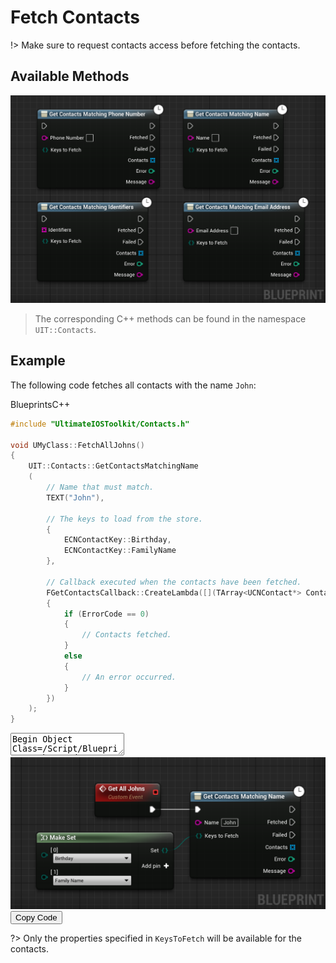 # Fetch Contacts

!> Make sure to request contacts access before fetching the contacts.

## Available Methods

<img src="_images/FetchContactsNodes.png"/>

> The corresponding C++ methods can be found in the namespace `UIT::Contacts`.

## Example

The following code fetches all contacts with the name `John`:

<div class="code-switcher show-cpp-true">
<div class="switcher" >
<span class="sw-bp" onclick="switchBp()">Blueprints</span><span class="sw-cpp" onclick="switchCpp()">C++</span>
</div>
<div class="cpp">

```cpp
#include "UltimateIOSToolkit/Contacts.h"

void UMyClass::FetchAllJohns()
{
    UIT::Contacts::GetContactsMatchingName
    (
        // Name that must match.
        TEXT("John"), 

        // The keys to load from the store.
        {
            ECNContactKey::Birthday,
            ECNContactKey::FamilyName
        },

        // Callback executed when the contacts have been fetched.
        FGetContactsCallback::CreateLambda([](TArray<UCNContact*> Contacts, int32 ErrorCode, FString ErrorMessage) -> void
        {
            if (ErrorCode == 0)
            {
                // Contacts fetched.
            }
            else
            {
                // An error occurred.
            }
        })
    );
}
```

</div>
<div class="bp">
<div class="bpcode">
<textarea readonly>
Begin Object Class=/Script/BlueprintGraph.K2Node_CustomEvent Name="K2Node_CustomEvent_24"
   CustomFunctionName="Get All Johns"
   NodePosX=9376
   NodePosY=-6107
   NodeGuid=B89BDE7E43EA2C649DBEF5BD81402C4D
   CustomProperties Pin (PinId=E04FF4EC40D94B89FAEC1488A0A6227A,PinName="OutputDelegate",Direction="EGPD_Output",PinType.PinCategory="delegate",PinType.PinSubCategory="",PinType.PinSubCategoryObject=None,PinType.PinSubCategoryMemberReference=(),PinType.PinValueType=(),PinType.ContainerType=None,PinType.bIsReference=False,PinType.bIsConst=False,PinType.bIsWeakPointer=False,PinType.bIsUObjectWrapper=False,PersistentGuid=00000000000000000000000000000000,bHidden=False,bNotConnectable=False,bDefaultValueIsReadOnly=False,bDefaultValueIsIgnored=False,bAdvancedView=False,bOrphanedPin=False,)
   CustomProperties Pin (PinId=AB5ED4AD46D82E58E254599CD606F2CF,PinName="then",Direction="EGPD_Output",PinType.PinCategory="exec",PinType.PinSubCategory="",PinType.PinSubCategoryObject=None,PinType.PinSubCategoryMemberReference=(),PinType.PinValueType=(),PinType.ContainerType=None,PinType.bIsReference=False,PinType.bIsConst=False,PinType.bIsWeakPointer=False,PinType.bIsUObjectWrapper=False,LinkedTo=(K2Node_AsyncAction_19 C174359941AE0F8BE80B6DA88F9F05F3,),PersistentGuid=00000000000000000000000000000000,bHidden=False,bNotConnectable=False,bDefaultValueIsReadOnly=False,bDefaultValueIsIgnored=False,bAdvancedView=False,bOrphanedPin=False,)
End Object
Begin Object Class=/Script/BlueprintGraph.K2Node_AsyncAction Name="K2Node_AsyncAction_19"
   ProxyFactoryFunctionName="GetContactsMatchingName"
   ProxyFactoryClass=Class'"/Script/UltimateIOSToolkit.FetchContactsProxy"'
   ProxyClass=Class'"/Script/UltimateIOSToolkit.FetchContactsProxy"'
   NodePosX=9584
   NodePosY=-6090
   NodeGuid=6236B51B48C026CDBA059CAA7E9CF981
   CustomProperties Pin (PinId=C174359941AE0F8BE80B6DA88F9F05F3,PinName="execute",PinToolTip="\nExec",PinType.PinCategory="exec",PinType.PinSubCategory="",PinType.PinSubCategoryObject=None,PinType.PinSubCategoryMemberReference=(),PinType.PinValueType=(),PinType.ContainerType=None,PinType.bIsReference=False,PinType.bIsConst=False,PinType.bIsWeakPointer=False,PinType.bIsUObjectWrapper=False,LinkedTo=(K2Node_CustomEvent_24 AB5ED4AD46D82E58E254599CD606F2CF,),PersistentGuid=00000000000000000000000000000000,bHidden=False,bNotConnectable=False,bDefaultValueIsReadOnly=False,bDefaultValueIsIgnored=False,bAdvancedView=False,bOrphanedPin=False,)
   CustomProperties Pin (PinId=CC4B77B34027820C14C51CA14F230918,PinName="then",Direction="EGPD_Output",PinType.PinCategory="exec",PinType.PinSubCategory="",PinType.PinSubCategoryObject=None,PinType.PinSubCategoryMemberReference=(),PinType.PinValueType=(),PinType.ContainerType=None,PinType.bIsReference=False,PinType.bIsConst=False,PinType.bIsWeakPointer=False,PinType.bIsUObjectWrapper=False,PersistentGuid=00000000000000000000000000000000,bHidden=False,bNotConnectable=False,bDefaultValueIsReadOnly=False,bDefaultValueIsIgnored=False,bAdvancedView=False,bOrphanedPin=False,)
   CustomProperties Pin (PinId=ED0DC5D84E65CDBD389526B8629218C6,PinName="Fetched",PinFriendlyName=NSLOCTEXT("", "2C5D715A4C4D6869EAE08CB8D0406EF0", "Fetched"),PinToolTip="The contacts where fetched.",Direction="EGPD_Output",PinType.PinCategory="exec",PinType.PinSubCategory="",PinType.PinSubCategoryObject=None,PinType.PinSubCategoryMemberReference=(),PinType.PinValueType=(),PinType.ContainerType=None,PinType.bIsReference=False,PinType.bIsConst=False,PinType.bIsWeakPointer=False,PinType.bIsUObjectWrapper=False,PersistentGuid=00000000000000000000000000000000,bHidden=False,bNotConnectable=False,bDefaultValueIsReadOnly=False,bDefaultValueIsIgnored=False,bAdvancedView=False,bOrphanedPin=False,)
   CustomProperties Pin (PinId=AF040AAE4BD63536A8649D8F20AD56A2,PinName="Failed",PinFriendlyName=NSLOCTEXT("", "4AA4BF7E4D8394199E0E74861DA03622", "Failed"),PinToolTip="An error occured while fetching the contacts.",Direction="EGPD_Output",PinType.PinCategory="exec",PinType.PinSubCategory="",PinType.PinSubCategoryObject=None,PinType.PinSubCategoryMemberReference=(),PinType.PinValueType=(),PinType.ContainerType=None,PinType.bIsReference=False,PinType.bIsConst=False,PinType.bIsWeakPointer=False,PinType.bIsUObjectWrapper=False,PersistentGuid=00000000000000000000000000000000,bHidden=False,bNotConnectable=False,bDefaultValueIsReadOnly=False,bDefaultValueIsIgnored=False,bAdvancedView=False,bOrphanedPin=False,)
   CustomProperties Pin (PinId=0D0DD51743CFE132BFE284899296C359,PinName="Contacts",PinToolTip="Contacts",Direction="EGPD_Output",PinType.PinCategory="object",PinType.PinSubCategory="",PinType.PinSubCategoryObject=Class'"/Script/UltimateIOSToolkit.CNContact"',PinType.PinSubCategoryMemberReference=(),PinType.PinValueType=(),PinType.ContainerType=Array,PinType.bIsReference=True,PinType.bIsConst=True,PinType.bIsWeakPointer=False,PinType.bIsUObjectWrapper=False,PersistentGuid=00000000000000000000000000000000,bHidden=False,bNotConnectable=False,bDefaultValueIsReadOnly=False,bDefaultValueIsIgnored=False,bAdvancedView=False,bOrphanedPin=False,)
   CustomProperties Pin (PinId=415208704563F2F48A2D0CB38EA188C5,PinName="Error",PinToolTip="Error",Direction="EGPD_Output",PinType.PinCategory="int",PinType.PinSubCategory="",PinType.PinSubCategoryObject=None,PinType.PinSubCategoryMemberReference=(),PinType.PinValueType=(),PinType.ContainerType=None,PinType.bIsReference=False,PinType.bIsConst=False,PinType.bIsWeakPointer=False,PinType.bIsUObjectWrapper=False,PersistentGuid=00000000000000000000000000000000,bHidden=False,bNotConnectable=False,bDefaultValueIsReadOnly=False,bDefaultValueIsIgnored=False,bAdvancedView=False,bOrphanedPin=False,)
   CustomProperties Pin (PinId=3DA7F72E4BB6D76D0C08A2A3B9E2FB8C,PinName="Message",PinToolTip="Message",Direction="EGPD_Output",PinType.PinCategory="string",PinType.PinSubCategory="",PinType.PinSubCategoryObject=None,PinType.PinSubCategoryMemberReference=(),PinType.PinValueType=(),PinType.ContainerType=None,PinType.bIsReference=False,PinType.bIsConst=False,PinType.bIsWeakPointer=False,PinType.bIsUObjectWrapper=False,PersistentGuid=00000000000000000000000000000000,bHidden=False,bNotConnectable=False,bDefaultValueIsReadOnly=False,bDefaultValueIsIgnored=False,bAdvancedView=False,bOrphanedPin=False,)
   CustomProperties Pin (PinId=88C04F36448785A3B19EDCBEB99A1778,PinName="Name",PinToolTip="Name\nString\n\nThe name the contact must match to be returned.",PinType.PinCategory="string",PinType.PinSubCategory="",PinType.PinSubCategoryObject=None,PinType.PinSubCategoryMemberReference=(),PinType.PinValueType=(),PinType.ContainerType=None,PinType.bIsReference=False,PinType.bIsConst=False,PinType.bIsWeakPointer=False,PinType.bIsUObjectWrapper=False,DefaultValue="John",PersistentGuid=00000000000000000000000000000000,bHidden=False,bNotConnectable=False,bDefaultValueIsReadOnly=False,bDefaultValueIsIgnored=False,bAdvancedView=False,bOrphanedPin=False,)
   CustomProperties Pin (PinId=80F1995B4C5619CFFA2A908D2E558EC6,PinName="KeysToFetch",PinToolTip="Keys to Fetch\nSet of ECNContactKey Enums\n\nThe keys of the contacts to fetch.",PinType.PinCategory="byte",PinType.PinSubCategory="",PinType.PinSubCategoryObject=Enum'"/Script/UltimateIOSToolkit.ECNContactKey"',PinType.PinSubCategoryMemberReference=(),PinType.PinValueType=(),PinType.ContainerType=Set,PinType.bIsReference=False,PinType.bIsConst=False,PinType.bIsWeakPointer=False,PinType.bIsUObjectWrapper=False,DefaultValue="Identifier",LinkedTo=(K2Node_MakeSet_0 EDCD10E64B20611BE9E1499BB6A46F95,),PersistentGuid=00000000000000000000000000000000,bHidden=False,bNotConnectable=False,bDefaultValueIsReadOnly=False,bDefaultValueIsIgnored=False,bAdvancedView=False,bOrphanedPin=False,)
End Object
Begin Object Class=/Script/BlueprintGraph.K2Node_MakeSet Name="K2Node_MakeSet_0"
   NumInputs=2
   NodePosX=9248
   NodePosY=-6000
   NodeGuid=75960DED4EFA41A68D5DEE8AA7213B9D
   CustomProperties Pin (PinId=EDCD10E64B20611BE9E1499BB6A46F95,PinName="Set",Direction="EGPD_Output",PinType.PinCategory="byte",PinType.PinSubCategory="",PinType.PinSubCategoryObject=Enum'"/Script/UltimateIOSToolkit.ECNContactKey"',PinType.PinSubCategoryMemberReference=(),PinType.PinValueType=(),PinType.ContainerType=Set,PinType.bIsReference=False,PinType.bIsConst=False,PinType.bIsWeakPointer=False,PinType.bIsUObjectWrapper=False,LinkedTo=(K2Node_AsyncAction_19 80F1995B4C5619CFFA2A908D2E558EC6,),PersistentGuid=00000000000000000000000000000000,bHidden=False,bNotConnectable=False,bDefaultValueIsReadOnly=False,bDefaultValueIsIgnored=False,bAdvancedView=False,bOrphanedPin=False,)
   CustomProperties Pin (PinId=9594878947E86C899CF1CB84C1FD4BA7,PinName="[0]",PinType.PinCategory="byte",PinType.PinSubCategory="",PinType.PinSubCategoryObject=Enum'"/Script/UltimateIOSToolkit.ECNContactKey"',PinType.PinSubCategoryMemberReference=(),PinType.PinValueType=(),PinType.ContainerType=None,PinType.bIsReference=False,PinType.bIsConst=False,PinType.bIsWeakPointer=False,PinType.bIsUObjectWrapper=False,DefaultValue="Birthday",PersistentGuid=00000000000000000000000000000000,bHidden=False,bNotConnectable=False,bDefaultValueIsReadOnly=False,bDefaultValueIsIgnored=False,bAdvancedView=False,bOrphanedPin=False,)
   CustomProperties Pin (PinId=0984389B40C0312F3C1E19AFD40E885F,PinName="[1]",PinType.PinCategory="byte",PinType.PinSubCategory="",PinType.PinSubCategoryObject=Enum'"/Script/UltimateIOSToolkit.ECNContactKey"',PinType.PinSubCategoryMemberReference=(),PinType.PinValueType=(),PinType.ContainerType=None,PinType.bIsReference=False,PinType.bIsConst=False,PinType.bIsWeakPointer=False,PinType.bIsUObjectWrapper=False,DefaultValue="FamilyName",PersistentGuid=00000000000000000000000000000000,bHidden=False,bNotConnectable=False,bDefaultValueIsReadOnly=False,bDefaultValueIsIgnored=False,bAdvancedView=False,bOrphanedPin=False,)
End Object
</textarea>
<img src="_images/FetchContactsExample.png"/>
<button onclick="copyBlueprintCode(this)">Copy Code</button>
</div>
</div>
</div>

?> Only the properties specified in `KeysToFetch` will be available for the contacts.

<script>
setTimeout(() => {
	bShowCPP = !JSON.parse(getCookie('bShowCPP'));
	switchCode();
}, 0);
</script>
